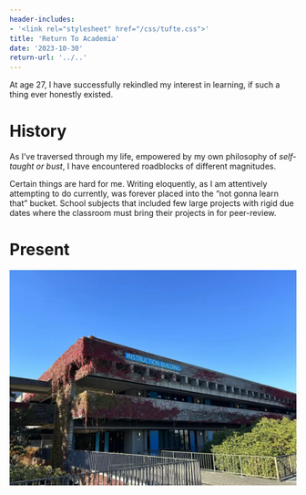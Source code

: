 ```yaml
---
header-includes:
- '<link rel="stylesheet" href="/css/tufte.css">'
title: 'Return To Academia'
date: '2023-10-30'
return-url: '../..'
---
```


At age 27, I have successfully rekindled my interest in learning, if such a
thing ever honestly existed. 

# History

As I’ve traversed through my life, empowered by my own philosophy of
*self-taught or bust*, I have encountered roadblocks of different magnitudes.

Certain things are hard for me. Writing eloquently, as I am attentively
attempting to do currently, was forever placed into the “not gonna learn that”
bucket. School subjects that included few large projects with rigid due dates
where the classroom must bring their projects in for peer-review. 

# Present
![North Seattle College](/img/north_seattle_college.webp)

